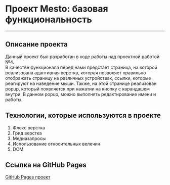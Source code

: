 # Проект Mesto: базовая функциональность
--------------------------
## Описание проекта
Данный проект был разработан в ходе работы над проектной работой №4.  
В качестве функционала перед нами предстает страница, на которой  
реализована адаптивная верстка, которая позволяет правильно отображать
страницу на различных устройствах, ссылки, которые реагируют на наведение мыши.
Также, на этой странице реализован popup, который появляется при нажатии на
кнопку с карандашем внутри. В данном popup, можно выполнять редактирование
имени и работы. 
## Технологии, которые используются в проекте
1. Флекс верстка
2. Грид верстка
3. Медиазапросы
4. Использование относительных велечин
5. DOM
## Ссылка на GitHub Pages
[GitHub Pages проект](https://nikolay20112001.github.io/mesto4/)

